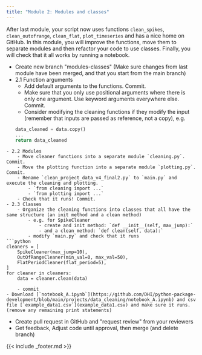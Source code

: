 ```yaml
---
title: "Module 2: Modules and classes"
---
```



After last module, your script now uses functions `clean_spikes`, `clean_outofrange`, `clean_flat`, `plot_timeseries` and has a nice home on GitHub. In this module, you will improve the functions, move them to separate modules and then refactor your code to use classes. Finally, you will check that it all works by running a notebook.  

- Create new branch "modules-classes" (Make sure changes from last module have been merged, and that you start from the main branch)
- 2.1 Function arguments
    - Add default arguments to the functions. Commit.
    - Make sure that you only use positional arguments where there is only one argument. Use keyword arguments everywhere else. Commit.
    - Consider modifying the cleaning functions if they modify the input (remember that inputs are passed as reference, not a copy), e.g. 
    ```python
    data_cleaned = data.copy()
    ...
    return data_cleaned
```
- 2.2 Modules
    - Move cleaner functions into a separate module `cleaning.py`. Commit.
    - Move the plotting function into a separate module `plotting.py`. Commit.
    - Rename `clean_project_data_v4_final2.py` to `main.py` and execute the cleaning and plotting.
        - `from cleaning import ...`
        - `from plotting import ...`
    - Check that it runs! Commit. 
- 2.3 Classes
    - Organize the cleaning functions into classes that all have the same structure (an init method and a clean method)
        - e.g. for SpikeCleaner
            - create and init method: `def __init__(self, max_jump):`
            - and a clean method: `def clean(self, data):`
        - modify `main.py` and check that it runs
```python
cleaners = [
    SpikeCleaner(max_jump=10),
    OutOfRangeCleaner(min_val=0, max_val=50),
    FlatPeriodCleaner(flat_period=5),
]
for cleaner in cleaners:
    data = cleaner.clean(data)
```
        - commit
    - Download [`notebook_A.ipynb`](https://github.com/DHI/python-package-development/blob/main/projects/data_cleaning/notebook_A.ipynb) and csv file [`example_data1.csv`](example_data1.csv) and make sure it runs. (remove any remaining print statements)
- Create pull request in GitHub and "request review" from your reviewers
- Get feedback, Adjust code until approval, then merge (and delete branch)

{{< include _footer.md >}}